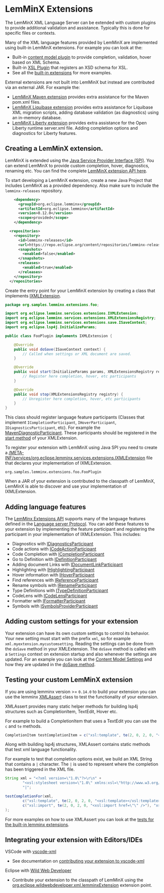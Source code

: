 # LemMinX Extensions

The LemMinX XML Language Server can be extended with custom plugins to provide additional validation and assistance. Typically this is done for specific files or contexts.

Many of the XML language features provided by LemMinX are implemented using built-in LemMinX extensions. For example you can look at the:

- Built-in [content model plugin](https://github.com/eclipse/lemminx/tree/master/org.eclipse.lemminx/src/main/java/org/eclipse/lemminx/extensions/contentmodel) to provide completion, validation, hover based on XML Schema.
- Built-in [XSL Plugin](https://github.com/eclipse/lemminx/tree/master/org.eclipse.lemminx/src/main/java/org/eclipse/lemminx/extensions/xsl) that registers an XSD schema for XSL.
- See all the [built-in extensions](https://github.com/eclipse/lemminx/tree/master/org.eclipse.lemminx/src/main/java/org/eclipse/lemminx/extensions) for more examples.

External extensions are not built into LemMinX but instead are contributed via an external JAR. For example the:

- [LemMinX Maven extension](https://github.com/eclipse/lemminx-maven/) provides extra assistance for the Maven pom.xml files.
- [LemMinX Liquibase extension](https://github.com/Treehopper/liquibase-lsp/) provides extra assistance for Liquibase XML migration scripts, adding database validation (as diagnostics) using an in-memory database.
- [LemMinX Liberty extension](https://github.com/OpenLiberty/liberty-language-server/tree/master/lemminx-liberty) provides extra assistance for the Open Liberty runtime server.xml file. Adding completion options and diagnostics for Liberty features.

## Creating a LemMinX extension.

LemMinX is extended using the [Java Service Provider Interface (SPI)](https://www.baeldung.com/java-spi). You can extend LemMinX to provide custom completion, hover, diagnostics, renaming etc.
You can find the complete [LemMinX extension API here](https://github.com/eclipse/lemminx/tree/master/org.eclipse.lemminx/src/main/java/org/eclipse/lemminx/services/extensions).

To start developing a LemMinX extension, create a new Java Project that includes LemMinX as a provided dependency. Also make sure to include the `lemminx-releases` repository.

```xml
    <dependency>
      <groupId>org.eclipse.lemminx</groupId>
      <artifactId>org.eclipse.lemminx</artifactId>
      <version>0.12.0</version>
      <scope>provided</scope>
    </dependency>
```

```xml
  <repositories>
    <repository>
      <id>lemminx-releases</id>
      <url>https://repo.eclipse.org/content/repositories/lemminx-releases/</url>
      <snapshots>
        <enabled>false</enabled>
      </snapshots>
      <releases>
        <enabled>true</enabled>
      </releases>
    </repository>
  </repositories>
```

Create the entry point for your LemMinX extension by creating a class that implements [IXMLExtension](https://github.com/eclipse/lemminx/blob/master/org.eclipse.lemminx/src/main/java/org/eclipse/lemminx/services/extensions/IXMLExtension.java). 

```java
package org.samples.lemminx.extensions.foo;

import org.eclipse.lemminx.services.extensions.IXMLExtension;
import org.eclipse.lemminx.services.extensions.XMLExtensionsRegistry;
import org.eclipse.lemminx.services.extensions.save.ISaveContext;
import org.eclipse.lsp4j.InitializeParams;

public class FooPlugin implements IXMLExtension {

	@Override
	public void doSave(ISaveContext context) {
		// Called when settings or XML document are saved.
	}

	@Override
	public void start(InitializeParams params, XMLExtensionsRegistry registry) {
		// Register here completion, hover, etc participants
	}

	@Override
	public void stop(XMLExtensionsRegistry registry) {
		// Unregister here completion, hover, etc participants
	}
}
```

This class should register language feature participants (Classes that implement `ICompletionParticipant`, `IHoverParticipant`, `IDiagnosticsParticipant`, etc). For example the [MavenDiagnosticParticipant](https://github.com/eclipse/lemminx-maven/blob/master/lemminx-maven/src/main/java/org/eclipse/lemminx/extensions/maven/MavenDiagnosticParticipant.java). These participants should be registered in the [start method](https://github.com/eclipse/lemminx-maven/blob/f9b38316599d62ad944c3042127c99f674c30079/lemminx-maven/src/main/java/org/eclipse/lemminx/extensions/maven/MavenLemminxExtension.java#L101) of your XMLExtension.

To register your extension with LemMinX using Java SPI you need to create a [/META-INF/services/org.eclipse.lemminx.services.extensions.IXMLExtension](https://github.com/eclipse/lemminx-maven/blob/master/lemminx-maven/src/main/resources/META-INF/services/org.eclipse.lemminx.services.extensions.IXMLExtension) file that declares your implementation of IXMLExtension. 

```
org.samples.lemminx.extensions.foo.FooPlugin
```
When a JAR of your extension is contributed to the classpath of LemMinX, LemMinX is able to discover and use your implementation of IXMLExtension.

## Adding language features

The [LemMinx Extensions API](https://github.com/eclipse/lemminx/tree/master/org.eclipse.lemminx/src/main/java/org/eclipse/lemminx/services/extensions) supports many of the language features defined in the [Language server Protocol](https://microsoft.github.io/language-server-protocol/). You can add these features to your extension by implementing the feature participant and registering the participant in your implementation of IXMLExtension. This includes:

- Diagnostics with [IDiagnosticsParticipant](https://github.com/eclipse/lemminx/blob/master/org.eclipse.lemminx/src/main/java/org/eclipse/lemminx/services/extensions/diagnostics/IDiagnosticsParticipant.java)
- Code actions with [ICodeActionParticipant](https://github.com/eclipse/lemminx/blob/master/org.eclipse.lemminx/src/main/java/org/eclipse/lemminx/services/extensions/ICodeActionParticipant.java)
- Code Completion with [ICompletionParticipant](https://github.com/eclipse/lemminx/blob/master/org.eclipse.lemminx/src/main/java/org/eclipse/lemminx/services/extensions/ICompletionParticipant.java)
- Go to Definition with [IDefinitionParticipant](https://github.com/eclipse/lemminx/blob/master/org.eclipse.lemminx/src/main/java/org/eclipse/lemminx/services/extensions/IDefinitionParticipant.java)
- Adding document Links with [IDocumentLinkParticipant](https://github.com/eclipse/lemminx/blob/master/org.eclipse.lemminx/src/main/java/org/eclipse/lemminx/services/extensions/IDocumentLinkParticipant.java)
- Highlighting with [IHighlightingParticipant](https://github.com/eclipse/lemminx/blob/master/org.eclipse.lemminx/src/main/java/org/eclipse/lemminx/services/extensions/IHighlightingParticipant.java)
- Hover information with [IHoverParticipant](https://github.com/eclipse/lemminx/blob/master/org.eclipse.lemminx/src/main/java/org/eclipse/lemminx/services/extensions/IHoverParticipant.java)
- Find references with [IReferenceParticipant](https://github.com/eclipse/lemminx/blob/master/org.eclipse.lemminx/src/main/java/org/eclipse/lemminx/services/extensions/IReferenceParticipant.java)
- Rename symbols with [IRenameParticipant](https://github.com/eclipse/lemminx/blob/master/org.eclipse.lemminx/src/main/java/org/eclipse/lemminx/services/extensions/IRenameParticipant.java)
- Type Definitions with [ITypeDefinitionParticipant](https://github.com/eclipse/lemminx/blob/master/org.eclipse.lemminx/src/main/java/org/eclipse/lemminx/services/extensions/ITypeDefinitionParticipant.java)
- CodeLens with [ICodeLensParticipant](https://github.com/eclipse/lemminx/blob/master/org.eclipse.lemminx/src/main/java/org/eclipse/lemminx/services/extensions/codelens/ICodeLensParticipant.java)
- Formatter with [IFormatterParticipant](https://github.com/eclipse/lemminx/blob/master/org.eclipse.lemminx/src/main/java/org/eclipse/lemminx/services/extensions/format/IFormatterParticipant.java)
- Symbols with [ISymbolsProviderParticipant](https://github.com/eclipse/lemminx/blob/master/org.eclipse.lemminx/src/main/java/org/eclipse/lemminx/services/extensions/ISymbolsProviderParticipant.java)

## Adding custom settings for your extension

Your extension can have its own custom settings to control its behavior. Your new setting must start with the prefix `xml`, so for example `xml.myextension.mycustomsetting`. Reading the settings can be done from the `doSave` method in your XMLExtension. The `doSave` method is called with a `Settings` context on extension startup and also whenever the settings are updated. For an example you can look at the [Content Model Settings](https://github.com/eclipse/lemminx/blob/master/org.eclipse.lemminx/src/main/java/org/eclipse/lemminx/extensions/contentmodel/settings/ContentModelSettings.java) and how they are updated in the [doSave method](https://github.com/eclipse/lemminx/blob/master/org.eclipse.lemminx/src/main/java/org/eclipse/lemminx/extensions/contentmodel/ContentModelPlugin.java#L73).

## Testing your custom LemMinX extension

If you are using lemminx version >= `0.14.0` to build your extension you can use the lemminx [XMLAssert](https://github.com/eclipse/lemminx/blob/master/org.eclipse.lemminx/src/test/java/org/eclipse/lemminx/XMLAssert.java) class to test the functionality of your extension.

XMLAssert provides many static helper methods for building lsp4j structures such as CompletionItem, TextEdit, Hover etc. 

For example to build a CompletionItem that uses a TextEdit you can use the `c` and `te` methods.
```java
CompletionItem testCompletionItem = c("xsl:template", te(2, 0, 2, 0, "<xsl:template></xsl:template>"), "xsl:template");
```

Along with building lsp4j structures, XMLAssert contains static methods that test xml language functionality.

For example to test that completion options exist, we build an XML String that contains a `|` character. The `|` is used to represent where the completion has been triggered in the XML file.

```java
String xml = "<?xml version=\"1.0\"?>\r\n" +
		"<xsl:stylesheet version=\"1.0\" xmlns:xsl=\"http://www.w3.org/1999/XSL/Transform\">\r\n" +
		"|";

testCompletionFor(xml,
		c("xsl:template", te(2, 0, 2, 0, "<xsl:template></xsl:template>"), "xsl:template"), 
		c("xsl:import", te(2, 0, 2, 0, "<xsl:import href=\"\" />"), "xsl:import")
);
```

For more examples on how to use XMLAssert you can look at the [tests for the built-in lemminx extensions](https://github.com/eclipse/lemminx/tree/master/org.eclipse.lemminx/src/test/java/org/eclipse/lemminx/extensions).

## Integrating your extension with Editors/IDEs

VSCode with [vscode-xml](https://github.com/redhat-developer/vscode-xml)

- See documentation on [contributing your extension to vscode-xml](https://github.com/redhat-developer/vscode-xml/wiki/Extensions)

Eclipse with [Wild Web Developer](https://github.com/eclipse/wildwebdeveloper)

- Contribute your extension to the classpath of LemMinX using the [org.eclipse.wildwebdeveloper.xml.lemminxExtension](https://github.com/eclipse/wildwebdeveloper/blob/27fc7b619c5a8683ad919cb7ca3e6bdbfcdc35c9/org.eclipse.wildwebdeveloper.xml/plugin.xml#L4) extension point.
